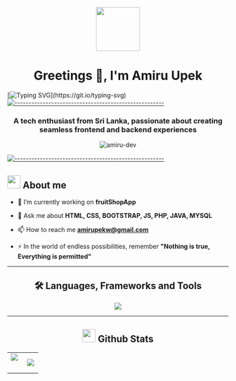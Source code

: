 <p align="center"><picture><img src = "https://github.com/7oSkaaa/7oSkaaa/blob/main/Images/about_me.gif?raw=true" width = 100px></picture></p>

<h1 align="center">Greetings 👋, I'm Amiru Upek</h1>

[![Typing SVG](https://readme-typing-svg.herokuapp.com?color=FF3670&size=35&center=true&vCenter=true&width=1000&lines=Welcome+to+my+GitHub+profile!;Turning+ideas+into+code.;Here+to+share+and+grow.;Thanks+for+stopping+by!)](https://git.io/typing-svg)
[![-----------------------------------------------------](
https://raw.githubusercontent.com/andreasbm/readme/master/assets/lines/aqua.png)](https://github.com/BaseMax?tab=repositories)

<h3 align="center">A tech enthusiast from Sri Lanka, passionate about creating seamless frontend and backend experiences</h3>

<p align="center"> <img src="https://komarev.com/ghpvc/?username=amiru-dev&label=Profile%20views&color=0e75b6&style=flat" alt="amiru-dev" /> </p>

[![-----------------------------------------------------](
https://raw.githubusercontent.com/andreasbm/readme/master/assets/lines/aqua.png)](https://github.com/BaseMax?tab=repositories)

## <picture><img src = "https://github.com/7oSkaaa/7oSkaaa/blob/main/Images/about_me.gif?raw=true" width = 30px></picture> About me

- 🔭 I’m currently working on **fruitShopApp**

- 💬 Ask me about **HTML, CSS, BOOTSTRAP, JS, PHP, JAVA, MYSQL**

- 📫 How to reach me **amirupekw@gmail.com**

- ⚡ In the world of endless possibilities, remember **"Nothing is true, Everything is permitted"**

- ---

<h2 align="center">🛠️ Languages, Frameworks and Tools</h2>
<p align="center">
  <a href="https://skillicons.dev">
    <img src="https://skillicons.dev/icons?i=html,css,js,java,bootstrap,git,github,mysql,arduino,php&perline=5" />
  </a>
</p>

---

<h2 align="center"><picture> <img src = "https://github.com/7oSkaaa/7oSkaaa/blob/main/Images/Statistics.gif?raw=true" width = 30px>  </picture> Github Stats</h2>
  <!--- stats (start) -->
<table align="center">
<tr border="none">
<td width="50%" align="center">
  <img  align="left"  src="https://github-readme-stats.vercel.app/api?username=amiru-dev&theme=dark&show_icons=true&count_private=true" />
  <br></br>
</td>


<td width="50%" align="center">
  
  <img  align="center"  src="https://github-readme-stats.vercel.app/api/top-langs/?username=amiru-dev&theme=dark&hide_border=false&no-bg=true&no-frame=true&langs_count=7"/>

  </td>
</tr>
</table>
<!--- stats (end) -->
